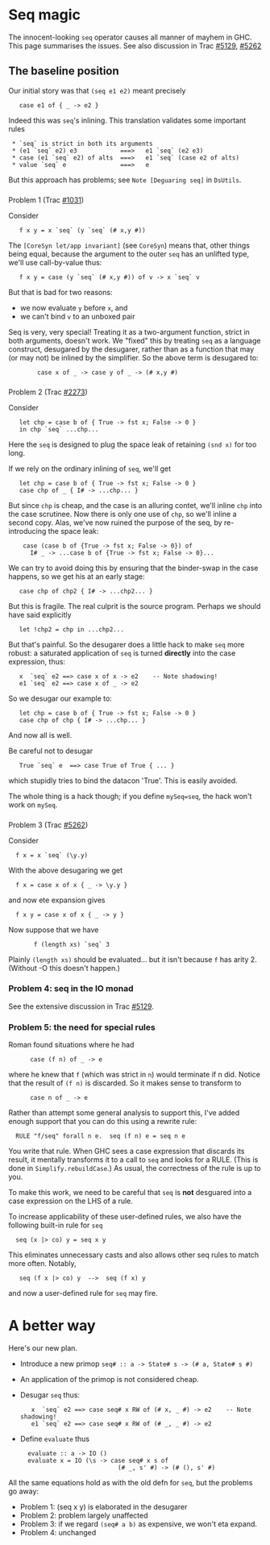 # Seq magic



The innocent-looking `seq` operator causes all manner of mayhem in GHC. This page summarises the issues.  See also discussion in Trac [\#5129](https://gitlab.staging.haskell.org/ghc/ghc/issues/5129), [\#5262](https://gitlab.staging.haskell.org/ghc/ghc/issues/5262)


## The baseline position



Our initial story was that `(seq e1 e2)` meant precisely


```wiki
   case e1 of { _ -> e2 }
```


Indeed this was `seq`'s inlining.  This translation validates some important rules


```wiki
 * `seq` is strict in both its arguments
 * (e1 `seq` e2) e3            ===>   e1 `seq` (e2 e3)
 * case (e1 `seq` e2) of alts  ===>   e1 `seq` (case e2 of alts)
 * value `seq` e               ===>   e
```


But this approach has problems; see `Note [Deguaring seq]` in `DsUtils`.


###
Problem 1 (Trac [\#1031](https://gitlab.staging.haskell.org/ghc/ghc/issues/1031))



Consider


```wiki
   f x y = x `seq` (y `seq` (# x,y #))
```


The `[CoreSyn let/app invariant]` (see `CoreSyn`) means that, other things being equal, because 
the argument to the outer `seq` has an unlifted type, we'll use call-by-value thus:


```wiki
   f x y = case (y `seq` (# x,y #)) of v -> x `seq` v
```


But that is bad for two reasons: 


- we now evaluate `y` before `x`, and 
- we can't bind `v` to an unboxed pair


Seq is very, very special!  Treating it as a two-argument function, strict in
both arguments, doesn't work. We "fixed" this by treating `seq` as a language
construct, desugared by the desugarer, rather than as a function that may (or
may not) be inlined by the simplifier.  So the above term is desugared to:


```wiki
        case x of _ -> case y of _ -> (# x,y #)
```

###
Problem 2 (Trac [\#2273](https://gitlab.staging.haskell.org/ghc/ghc/issues/2273))



Consider


```wiki
   let chp = case b of { True -> fst x; False -> 0 }
   in chp `seq` ...chp...
```


Here the `seq` is designed to plug the space leak of retaining `(snd x)`
for too long.



If we rely on the ordinary inlining of `seq`, we'll get


```wiki
   let chp = case b of { True -> fst x; False -> 0 }
   case chp of _ { I# -> ...chp... }
```


But since `chp` is cheap, and the case is an alluring contet, we'll
inline `chp` into the case scrutinee.  Now there is only one use of `chp`,
so we'll inline a second copy.  Alas, we've now ruined the purpose of
the seq, by re-introducing the space leak:


```wiki
    case (case b of {True -> fst x; False -> 0}) of
      I# _ -> ...case b of {True -> fst x; False -> 0}...
```


We can try to avoid doing this by ensuring that the binder-swap in the
case happens, so we get his at an early stage:


```wiki
   case chp of chp2 { I# -> ...chp2... }
```


But this is fragile.  The real culprit is the source program.  Perhaps we
should have said explicitly


```wiki
   let !chp2 = chp in ...chp2...
```


But that's painful.  So the desugarer does a little hack to make `seq`
more robust: a saturated application of `seq` is turned **directly** into
the case expression, thus:


```wiki
   x  `seq` e2 ==> case x of x -> e2    -- Note shadowing!
   e1 `seq` e2 ==> case x of _ -> e2
```


So we desugar our example to:


```wiki
   let chp = case b of { True -> fst x; False -> 0 }
   case chp of chp { I# -> ...chp... }
```


And now all is well.



Be careful not to desugar


```wiki
   True `seq` e  ==> case True of True { ... }
```


which stupidly tries to bind the datacon 'True'. This is easily avoided.



The whole thing is a hack though; if you define `mySeq=seq`, the hack
won't work on `mySeq`.  


###
Problem 3 (Trac [\#5262](https://gitlab.staging.haskell.org/ghc/ghc/issues/5262))



Consider


```wiki
  f x = x `seq` (\y.y)
```


With the above desugaring we get


```wiki
  f x = case x of x { _ -> \y.y }
```


and now ete expansion gives


```wiki
  f x y = case x of x { _ -> y }
```


Now suppose that we have


```wiki
       f (length xs) `seq` 3
```


Plainly `(length xs)` should be evaluated... but it isn't because `f` has arity 2.
(Without -O this doesn't happen.)


### Problem 4: seq in the IO monad



See the extensive discussion in Trac [\#5129](https://gitlab.staging.haskell.org/ghc/ghc/issues/5129).


### Problem 5: the need for special rules



Roman found situations where he had


```wiki
      case (f n) of _ -> e
```


where he knew that `f` (which was strict in `n`) would terminate if n did.
Notice that the result of `(f n)` is discarded. So it makes sense to
transform to


```wiki
      case n of _ -> e
```


Rather than attempt some general analysis to support this, I've added
enough support that you can do this using a rewrite rule:


```wiki
  RULE "f/seq" forall n e.  seq (f n) e = seq n e
```


You write that rule.  When GHC sees a case expression that discards
its result, it mentally transforms it to a call to `seq` and looks for
a RULE.  (This is done in `Simplify.rebuildCase`.)  As usual, the
correctness of the rule is up to you.



To make this work, we need to be careful that `seq` is **not** desguared
into a case expression on the LHS of a rule.



To increase applicability of these user-defined rules, we also
have the following built-in rule for `seq` 


```wiki
  seq (x |> co) y = seq x y
```


This eliminates unnecessary casts and also allows other seq rules to
match more often.  Notably,     


```wiki
   seq (f x |> co) y  -->  seq (f x) y
```


and now a user-defined rule for `seq` may fire.


# A better way



Here's our new plan. 


- Introduce a new primop `seq# :: a -> State# s -> (# a, State# s #)`
- An application of the primop is not considered cheap.
- Desugar `seq` thus:

  ```wiki
     x  `seq` e2 ==> case seq# x RW of (# x, _ #) -> e2    -- Note shadowing!
     e1 `seq` e2 ==> case seq# x RW of (# _, _ #) -> e2
  ```
- Define `evaluate` thus

  ```wiki
    evaluate :: a -> IO ()
    evaluate x = IO (\s -> case seq# x s of
                             (# _, s' #) -> (# (), s' #)
  ```


All the same equations hold as with the old defn for `seq`, but the problems
go away:


- Problem 1: (seq x y) is elaborated in the desugarer
- Problem 2: problem largely unaffected
- Problem 3: if we regard `(seq# a b)` as expensive, we won't eta expand.
- Problem 4: unchanged
